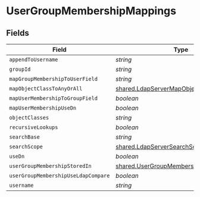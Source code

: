 # UserGroupMembershipMappings


## Fields

| Field                                                                                                  | Type                                                                                                   | Required                                                                                               | Description                                                                                            | Example                                                                                                |
| ------------------------------------------------------------------------------------------------------ | ------------------------------------------------------------------------------------------------------ | ------------------------------------------------------------------------------------------------------ | ------------------------------------------------------------------------------------------------------ | ------------------------------------------------------------------------------------------------------ |
| `appendToUsername`                                                                                     | *string*                                                                                               | :heavy_minus_sign:                                                                                     | N/A                                                                                                    | company.com                                                                                            |
| `groupId`                                                                                              | *string*                                                                                               | :heavy_minus_sign:                                                                                     | N/A                                                                                                    | uSNCreated                                                                                             |
| `mapGroupMembershipToUserField`                                                                        | *string*                                                                                               | :heavy_minus_sign:                                                                                     | N/A                                                                                                    | memberOf                                                                                               |
| `mapObjectClassToAnyOrAll`                                                                             | [shared.LdapServerMapObjectClassToAnyOrAll](../../models/shared/ldapservermapobjectclasstoanyorall.md) | :heavy_minus_sign:                                                                                     | N/A                                                                                                    |                                                                                                        |
| `mapUserMembershipToGroupField`                                                                        | *boolean*                                                                                              | :heavy_minus_sign:                                                                                     | N/A                                                                                                    |                                                                                                        |
| `mapUserMembershipUseDn`                                                                               | *boolean*                                                                                              | :heavy_minus_sign:                                                                                     | N/A                                                                                                    |                                                                                                        |
| `objectClasses`                                                                                        | *string*                                                                                               | :heavy_minus_sign:                                                                                     | N/A                                                                                                    | group                                                                                                  |
| `recursiveLookups`                                                                                     | *boolean*                                                                                              | :heavy_minus_sign:                                                                                     | N/A                                                                                                    |                                                                                                        |
| `searchBase`                                                                                           | *string*                                                                                               | :heavy_minus_sign:                                                                                     | N/A                                                                                                    | DC=Company,DC=com                                                                                      |
| `searchScope`                                                                                          | [shared.LdapServerSearchScope](../../models/shared/ldapserversearchscope.md)                           | :heavy_minus_sign:                                                                                     | N/A                                                                                                    |                                                                                                        |
| `useDn`                                                                                                | *boolean*                                                                                              | :heavy_minus_sign:                                                                                     | N/A                                                                                                    |                                                                                                        |
| `userGroupMembershipStoredIn`                                                                          | [shared.UserGroupMembershipStoredIn](../../models/shared/usergroupmembershipstoredin.md)               | :heavy_minus_sign:                                                                                     | N/A                                                                                                    |                                                                                                        |
| `userGroupMembershipUseLdapCompare`                                                                    | *boolean*                                                                                              | :heavy_minus_sign:                                                                                     | N/A                                                                                                    |                                                                                                        |
| `username`                                                                                             | *string*                                                                                               | :heavy_minus_sign:                                                                                     | N/A                                                                                                    | sAMAccountName                                                                                         |